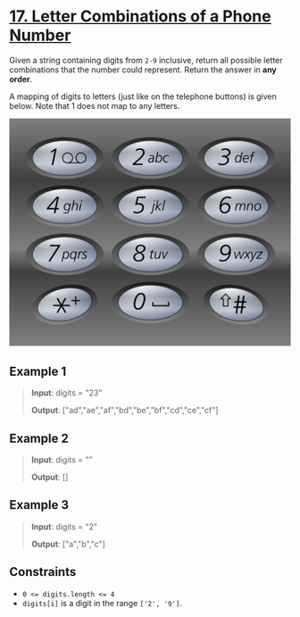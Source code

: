 # [17. Letter Combinations of a Phone Number](https://leetcode.com/problems/letter-combinations-of-a-phone-number/description/)

Given a string containing digits from `2-9` inclusive, return all possible letter combinations that the number could represent. Return the answer in **any order**.

A mapping of digits to letters (just like on the telephone buttons) is given below. Note that 1 does not map to any letters.

 ![alt text](image.png)

## Example 1

> **Input**: digits = "23"
>
> **Output**: ["ad","ae","af","bd","be","bf","cd","ce","cf"]

## Example 2

> **Input**: digits = ""
>
> **Output**: []

## Example 3

> **Input**: digits = "2"
>
> **Output**: ["a","b","c"]

## Constraints

- `0 <= digits.length <= 4`
- `digits[i]` is a digit in the range `['2', '9']`.